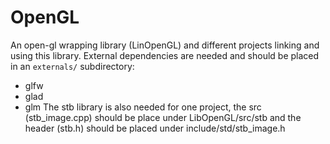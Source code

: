 # OpenGL
An open-gl wrapping library (LinOpenGL) and different projects linking and using this library.
External dependencies are needed and should be placed in an `externals/` subdirectory:
  - glfw
  - glad
  - glm
The stb library is also needed for one project, the src (stb_image.cpp) should be place under LibOpenGL/src/stb and the header (stb.h) should be placed under include/std/stb_image.h
